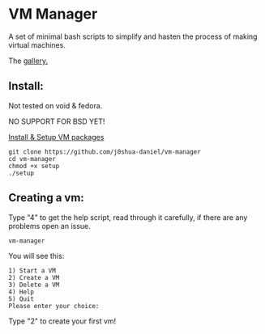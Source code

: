# VM Manager
A set of minimal bash scripts to simplify and hasten the process of making virtual machines. 

The [gallery.](https://github.com/j0shua-daniel/vm-manager/blob/main/gallery.md)

## Install:
Not tested on void & fedora. 

NO SUPPORT FOR BSD YET!

[Install & Setup VM packages](https://github.com/j0shua-daniel/vm-manager/blob/main/INSTALL.md)


```
git clone https://github.com/j0shua-daniel/vm-manager
cd vm-manager
chmod +x setup
./setup
```

## Creating a vm:
Type "4" to get the help script, read through it carefully, if there are any problems open an issue.

```
vm-manager 
```
You will see this: 
```
1) Start a VM
2) Create a VM
3) Delete a VM
4) Help
5) Quit
Please enter your choice:
```
Type "2" to create your first vm!
